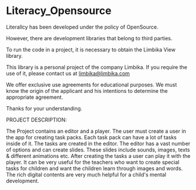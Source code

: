 # Literacy_Opensource

Literallcy has been developed under the policy of OpenSource.

However, there are development libraries that belong to third parties.

To run the code in a project, it is necessary to obtain the Limbika View library.

This library is a personal project of the company Limbika. If you require the use of it, please contact us at limbika@limbika.com

We offer exclusive use agreements for educational purposes. We must know the origin of the applicant and his intentions to determine the appropriate agreement.

Thanks for your understanding.

PROJECT DESCRIPTION:

The Project contains an editor and a player. The user must create a user in the app for creating task packs.
Each task pack can have a lot of tasks inside of it. The tasks are created in the editor. The editor has a vast number of
options and can create slides. These slides include sounds, images, texts & different animations etc. After creating the tasks
a user can play it with the player. It can be very useful for the teachers who want to create special tasks for children and want
the children learn through images and words. The rich digital contents are very much helpful for a child's mental development.

